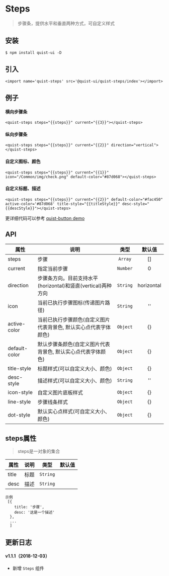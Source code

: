 # Steps

> 步骤条，提供水平和垂直两种方式，可自定义样式


## 安装

```
$ npm install quist-ui -D
```

## 引入
```js{4}
<import name='quist-steps' src='@quist-ui/quist-steps/index'></import>
```

## 例子

#### 横向步骤条

```js{4}
<quist-steps steps="{{steps}}" current="{{3}}"></quist-steps>
```

#### 纵向步骤条

```js{4}
<quist-steps steps="{{steps}}" current="{{2}}" direction="vertical"></quist-steps>
```

#### 自定义图标、颜色

```js{4}
<quist-steps steps="{{steps}}" current="{{1}}" icon="/Common/img/check.png" default-color="#87d068"></quist-steps>
```

#### 自定义标题、描述

```js{4}
<quist-steps steps="{{steps}}" current="{{2}}" default-color="#fac450" active-color='#87d068' title-style="{{titleStyle}}" desc-style="{{descStyle}}"></quist-steps>
```

更详细代码可以参考 [quist-button demo](https://github.com/JDsecretFE/quist-ui/tree/master/src/Steps/index.ux)

## API 
| 属性 | 说明 | 类型 | 默认值 |
|-------------|------------|:--------:|:-----:|
| steps | 步骤 | `Array` | [] |
| current | 指定当前步骤 | `Number` | 0 |
| direction | 步骤条方向。目前支持水平(horizontal)和竖直(vertical)两种方向 | `String` | horizontal |
| icon | 当前已执行步骤图标(传递图片路径) | `String` | '' |
| active-color | 当前已执行步骤颜色(自定义图片代表背景色, 默认实心点代表字体颜色) | `Object` | {} |
| default-color | 默认步骤条颜色(自定义图片代表背景色, 默认实心点代表字体颜色) | `Object` | {} |
| title-style | 标题样式(可以自定义大小、颜色) | `Object` | {} |
| desc-style | 描述样式(可以自定义大小、颜色) | `String` | '' |
| icon-style | 自定义图片底板样式 | `Object` | {} |
| line-style | 步骤线条样式 | `Object` | {} |
| dot-style | 默认实心点样式(可自定义大小、颜色) | `Object` | {} |

## steps属性
> steps是一对象的集合

| 属性 | 说明 | 类型 | 默认值 |
|-------------|------------|:--------:|:-----:|
| title | 标题 | `String` | |
| desc | 描述 | `String` | |

```js{4}
示例
 [{
    title: '步骤',
    desc: '这是一个描述'
  }, 
  ...
  ]
```


## 更新日志

#### v1.1.1（2018-12-03）
* 新增 `Steps` 组件
